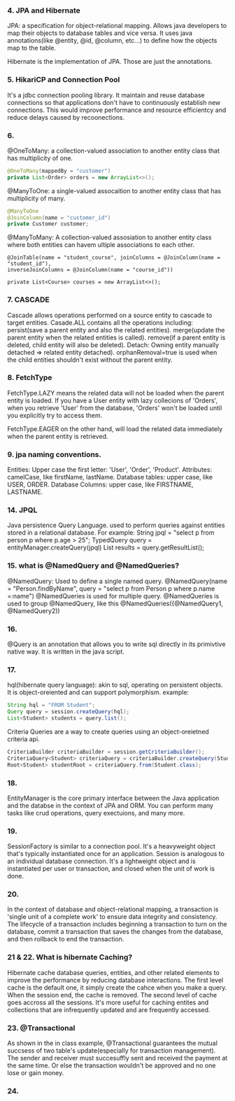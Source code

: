 ### 4. JPA and Hibernate
JPA: a specification for object-relational mapping. Allows java developers to map their objects to database tables and 
vice versa. It uses java annotations(like @entity, @id, @column, etc...) to define how the objects map to the table.

Hibernate is the implementation of JPA. Those are just the annotations.

### 5. HikariCP and Connection Pool
It's a jdbc connection pooling library. It maintain and reuse database connections so that applications don't 
have to continuously establish new connections. This would improve performance and resource efficientcy and reduce 
delays caused by recoonections.

### 6. 
@OneToMany: a collection-valued association to another entity class that has multiplicity of one.
```java
@OneToMany(mappedBy = "customer")
private List<Order> orders = new ArrayList<>();
```

@ManyToOne: a single-valued assocaition to another entity class that has multiplicity of many.
```java
@ManyToOne
@JoinColumn(name = "customer_id")
private Customer customer;
```

@ManyToMany: A collection-valued assosiation to another entity class where both entities can havem ultiple 
associations to each other.

```ManyToMany
@JoinTable(name = "student_course", joinColumns = @JoinColumn(name = "student_id"),
inverseJoinColumns = @JoinColumn(name = "course_id"))

private List<Course> courses = new ArrayList<>();
```

### 7. CASCADE
Cascade allows operations performed on a source entity to cascade to target entities. Casade.ALL
contains all the operations including: persist(save a parent entity and also the related entities).
merge(update the parent entity when the related entities is called). remove(if a parent entity is deleted, child entity will also be deleted). Detach: Owning entity manually detached => 
related entity detached). orphanRemoval=true is used when the child entities shouldn't exist without 
the parent entity.

### 8. FetchType
FetchType.LAZY means the related data will not be loaded when the parent entity is loaded.
If you have a User entity with lazy collecions of 'Orders', when you retrieve 'User' from the
database, 'Orders' won't be loaded until you explicitly try to access them.

FetchType.EAGER on the other hand, will load the related data immediately when the parent entity is retrieved.

### 9. jpa naming conventions.
Entities: Upper case the first letter: 'User', 'Order', 'Product'.
Attributes: camelCase, like firstName, lastName.
Database tables: upper case, like USER, ORDER.
Database Columns: upper case, like FIRSTNAME, LASTNAME.

### 14. JPQL
Java persistence Query Language. used to perform queries against entities stored in a relational database.
For example:
String jpql = "select p from person p where p.age > 25";
TypedQuery<Person> query = entityManager.createQuery(jpql)
List<Person> results = query.getResultList();

### 15. what is @NamedQuery and @NamedQueries?
@NamedQuery: Used to define a single named query.
@NamedQuery(name = "Person.findByName", query = "select p from Person p where p.name =:name")
@NamedQueries is used for multiple query.
@NamedQueries is used to group @NamedQuery, like this @NamedQueries({@NamedQuery1, @NamedQuery2))

### 16. 
@Query is an annotation that allows you to write sql directly in its primivtive native way. 
It is written in the java script.

### 17.
hql(hibernate query language): akin to sql, operating on persistent objects. It is object-oreiented and 
can support polymorphism. example: 
```java
String hql = "FROM Student";
Query query = session.createQuery(hql);
List<Student> students = query.list();
```
Criteria Queries are a way to create queries using an object-oreietned criteria api.
```java
CriteriaBuilder criteriaBuilder = session.getCriteriaBuilder();
CriteriaQuery<Student> criteriaQuery = criteriaBuilder.createQuery(Student.class);
Root<Student> studentRoot = criteriaQuery.from(Student.class);
```

### 18.
EntityManager is the core primary interface between the Java application and the databse in the context 
of JPA and ORM. You can perform many tasks like crud operations, query exectuions, and many more.

### 19.
SessionFactory is similar to a connection pool. It's a heavyweight object that's typically instantiated once for an application.
Session is analogous to an individual database connection. It's a lightweight object and is instantiated per user or transaction, and closed when the unit of work is done.

### 20.
In the context of database and object-relational mapping, a transaction is 'single unit of a complete work' to ensure data integrity and consistency. The lifecycle of a transaction includes 
beginning a transaction to turn on the database, commit a transaction that saves the changes from the database, and then rollback to end the transaction.

### 21 & 22. What is hibernate Caching?
Hibernate cache database queries, entities, and other related elements to improve the performance
by reducing database interactions.
The first level cache is the default one, it simply create the cahce when you make a query. When the session end, the cache is removed.
The second level of cache goes accross all the sessions. It's more useful for caching entites and collections that are infrequently updated and are frequently accessed.

### 23. @Transactional
As shown in the in class example, @Transactional guarantees the mutual succsess of two table's update(especially for transaction management). The sender and receiver must succesuffly sent and received the payment at the same time. Or else the transaction wouldn't be approved and no one lose or gain money.

### 24.




